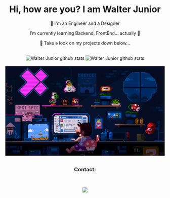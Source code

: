 

<div>
  
  <h1 align="center">Hi, how are you? I am Walter Junior</h1>
  <p align="center"> 👀 I'm an Engineer and a Designer</p>
  <p align="center"> I’m currently learning Backend, FrontEnd... actually 🌱</p>
  <p align="center"> 💞️ Take a look on my projects down below...</p>
  
</div>

<br />

<!--- 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 -->

<div align="center">   
  
  <img height="145em" src="https://github-readme-stats.vercel.app/api?username=w4lterjr&show_icons=true&theme=gotham&include_all_commits=true&count_private=true" alt="Walter Junior github stats" />
  
  <img height="145em" src="https://github-readme-stats.vercel.app/api/top-langs/?username=w4lterjr&layout=compact&langs_count=7&theme=gotham" alt="Walter Junior github stats" />
  
</div>

<br />

<img src="https://github.com/w4lterjr/w4lterjr/blob/main/img/mario.gif"/>

##


<h3 align="center">Contact:</h3>



<br>

<div align="center">


  <a href="https://www.linkedin.com/in/walter-junior-62a355146" target="_blank"><img src="https://img.shields.io/badge/-LinkedIn-%230077B5?style=for-the-badge&logo=linkedin&logoColor=white" target="_blank"></a> 
    


</div>




